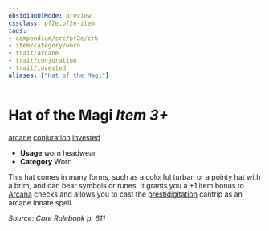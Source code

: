 ```yaml
---
obsidianUIMode: preview
cssclass: pf2e,pf2e-item
tags:
- compendium/src/pf2e/crb
- item/category/worn
- trait/arcane
- trait/conjuration
- trait/invested
aliases: ["Hat of the Magi"]
---
```

# Hat of the Magi *Item 3+*  
[arcane](../../../Rules/traits/arcane.md)  [conjuration](../../../Rules/traits/conjuration.md)  [invested](../../../Rules/traits/invested.md)  

- **Usage** worn headwear
- **Category** Worn

This hat comes in many forms, such as a colorful turban or a pointy hat with a brim, and can bear symbols or runes. It grants you a +1 item bonus to [Arcana](../../skills.md#Arcana) checks and allows you to cast the [prestidigitation](../../spells/prestidigitation.md) cantrip as an arcane innate spell.

*Source: Core Rulebook p. 611*